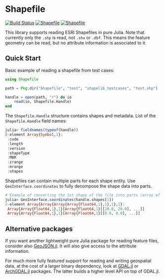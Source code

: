 # Shapefile

[![Build Status](https://travis-ci.org/JuliaGeo/Shapefile.jl.svg)](https://travis-ci.org/JuliaGeo/Shapefile.jl)
[![Shapefile](http://pkg.julialang.org/badges/Shapefile_0.5.svg)](http://pkg.julialang.org/detail/Shapefile)
[![Shapefile](http://pkg.julialang.org/badges/Shapefile_0.6.svg)](http://pkg.julialang.org/detail/Shapefile)

This library supports reading ESRI Shapefiles in pure Julia. Note that currently only
the `.shp` is read, not `.shx` or `.dbf`. This means the feature geometry can be read,
but no attribute information is associated to it.

## Quick Start
Basic example of reading a shapefile from test cases:

```julia
using Shapefile

path = Pkg.dir("Shapefile", "test", "shapelib_testcases", "test.shp")

handle = open(path, "r") do io
    read(io, Shapefile.Handle)
end
```

The `Shapefile.Handle` structure contains shapes and metadata.
List of the `Shapefile.Handle` field names:

```julia
julia> fieldnames(typeof(handle))
8-element Array{Symbol,1}:
 :code
 :length
 :version
 :shapeType
 :MBR
 :zrange
 :mrange
 :shapes
```

Shapefiles can contain multiple parts for each shape entity.
Use `GeoInterface.coordinates` to fully decompose the shape data into parts.

```julia
# Example of converting the 1st shape of the file into parts (array of coordinates)
julia> GeoInterface.coordinates(handle.shapes[1])
2-element Array{Array{Array{Array{Float64,1},1},1},1}:
 Array{Array{Float64,1},1}[Array{Float64,1}[[20.0, 20.0], ...]]
 Array{Array{Float64,1},1}[Array{Float64,1}[[0.0, 0.0], ...]]
```

## Alternative packages
If you want another lightweight pure Julia package for reading feature files, consider
also [GeoJSON.jl](https://github.com/JuliaGeo/GeoJSON.jl). It will also give access to
the attribute information.

For much more fully featured support for reading and writing geospatial data, at the
cost of a larger binary dependency, look at [GDAL.jl](https://github.com/JuliaGeo/GDAL.jl)
or [ArchGDAL.jl](https://github.com/yeesian/ArchGDAL.jl/) packages.
The latter builds a higher level API on top of GDAL.jl.
